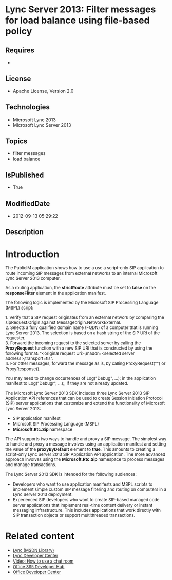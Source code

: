 # Lync Server 2013: Filter messages for load balance using file-based policy
## Requires
* 
## License
* Apache License, Version 2.0
## Technologies
* Microsoft Lync 2013
* Microsoft Lync Server 2013
## Topics
* filter messages
* load balance
## IsPublished
* True
## ModifiedDate
* 2012-09-13 05:29:22
## Description

<h1>Introduction</h1>
<p><span style="font-size:small">The PublicIM application shows how to use a use a script-only SIP application to route incoming SIP messages from external networks to an internal Microsoft Lync Server 2013 computer.</span></p>
<p><span style="font-size:small">As a routing application, the <strong>strictRoute</strong> attribute must be set to
<strong>false</strong> on the <strong>responseFilter</strong> element in the application manifest.</span></p>
<p><span style="font-size:small">The following logic is implemented by the Microsoft SIP Processing Language (MSPL) script:</span></p>
<p><span style="font-size:small">1.&nbsp;Verify that a SIP request originates from an external network by comparing the sipRequest.Origin against Messageorigin.NetworkExternal.
</span><br>
<span style="font-size:small">2.&nbsp;Selects a fully qualified domain name (FQDN) of a computer that is running Lync Server 2013. The selection is based on a hash string of the SIP URI of the requester.</span><br>
<span style="font-size:small">3.&nbsp;Forward the incoming request to the selected server by calling the
<strong>ProxyRequest</strong> function with a new SIP URI that is constructed by using the following format: &quot;&lt;original request Uri&gt;;maddr=&lt;selected server address&gt;;transport=tls&quot;.</span><br>
<span style="font-size:small">4.&nbsp;For other messages, forward the message as is, by calling ProxyRequest(&quot;&quot;) or ProxyResponse().</span></p>
<p><span style="font-size:small">You may need to change occurrences of Log(&quot;Debug&quot;, &hellip;); in the application manifest to Log(&quot;Debugr&quot;, &hellip;);, if they are not already updated.</span></p>
<p><span style="font-size:small">The Microsoft Lync Server 2013 SDK includes three Lync Server 2013 SIP Application API references that can be used to create Session Initiation Protocol (SIP) server applications that customize and extend the functionality of
 Microsoft Lync Server 2013:</span></p>
<ul>
<li><span style="font-size:small">SIP application manifest</span> </li><li><span style="font-size:small">Microsoft SIP Processing Language (MSPL)</span>
</li><li><span style="font-size:small"><strong>Microsoft.Rtc.Sip </strong>namespace</span>
</li></ul>
<p><span style="font-size:small">The API supports two ways to handle and proxy a SIP message. The simplest way to handle and proxy a message involves using an application manifest and setting the value of the
<strong>proxyByDefault</strong> element to <strong>true</strong>. This amounts to creating a script-only Lync Server 2013 SIP Application API application. The more advanced approach involves using the
<strong>Microsoft.Rtc.Sip </strong>namespace to process messages and manage transactions.
</span></p>
<p><span style="font-size:small">The Lync Server 2013 SDK is intended for the following audiences:</span></p>
<ul>
<li><span style="font-size:small">Developers who want to use application manifests and MSPL scripts to implement simple custom SIP message filtering and routing on computers in a Lync Server 2013 deployment.</span>
</li><li><span style="font-size:small">Experienced SIP developers who want to create SIP-based managed code server applications that implement real-time content delivery or instant messaging infrastructure. This includes applications that work directly with SIP
 transaction objects or support multithreaded transactions.</span> </li></ul>
<h1>Related content</h1>
<ul>
<li><span style="font-size:small"><a href="http://msdn.microsoft.com/en-us/library/gg455051">Lync (MSDN Library)</a></span>
</li><li><span style="font-size:small"><a href="http://msdn.microsoft.com/en-us/lync/gg132942.aspx">Lync Developer Center</a></span>
</li><li><span style="font-size:small"><a href="http://www.microsoft.com/resources/msdn/en-us/office/media/video/video.html?cid=ldc&from=mscomldc&VideoID=522f8500-03ec-46db-968d-871945535571">Video: How to use a chat room</a></span>
</li><li><span style="font-size:small"><a href="http://msdn.microsoft.com/en-us/office/hh506337.aspx">Office 365 Developer Hub</a></span>
</li><li><span style="font-size:small"><a href="http://msdn.microsoft.com/en-us/office/aa905340.aspx">Office Developer Center</a><br>
</span></li></ul>
